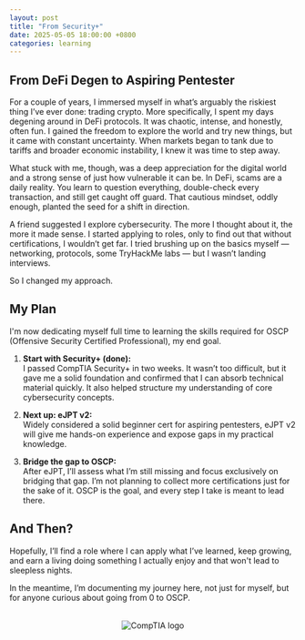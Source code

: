 ```yaml
---
layout: post
title: "From Security+"
date: 2025-05-05 18:00:00 +0800
categories: learning
---
```


## From DeFi Degen to Aspiring Pentester

For a couple of years, I immersed myself in what’s arguably the riskiest thing I’ve ever done: trading crypto. More specifically, I spent my days degening around in DeFi protocols. It was chaotic, intense, and honestly, often fun. I gained the freedom to explore the world and try new things, but it came with constant uncertainty. When markets began to tank due to tariffs and broader economic instability, I knew it was time to step away.

What stuck with me, though, was a deep appreciation for the digital world and a strong sense of just how vulnerable it can be. In DeFi, scams are a daily reality. You learn to question everything, double-check every transaction, and still get caught off guard. That cautious mindset, oddly enough, planted the seed for a shift in direction.

A friend suggested I explore cybersecurity. The more I thought about it, the more it made sense. I started applying to roles, only to find out that without certifications, I wouldn’t get far. I tried brushing up on the basics myself — networking, protocols, some TryHackMe labs — but I wasn’t landing interviews.

So I changed my approach.

## My Plan

I'm now dedicating myself full time to learning the skills required for OSCP (Offensive Security Certified Professional), my end goal.

1. **Start with Security+ (done):**  
   I passed CompTIA Security+ in two weeks. It wasn’t too difficult, but it gave me a solid foundation and confirmed that I can absorb technical material quickly. It also helped structure my understanding of core cybersecurity concepts.

2. **Next up: eJPT v2:**  
   Widely considered a solid beginner cert for aspiring pentesters, eJPT v2 will give me hands-on experience and expose gaps in my practical knowledge.

3. **Bridge the gap to OSCP:**  
   After eJPT, I’ll assess what I’m still missing and focus exclusively on bridging that gap. I’m not planning to collect more certifications just for the sake of it. OSCP is the goal, and every step I take is meant to lead there.

## And Then?

Hopefully, I’ll find a role where I can apply what I’ve learned, keep growing, and earn a living doing something I actually enjoy and that won't lead to sleepless nights.

In the meantime, I’m documenting my journey here, not just for myself, but for anyone curious about going from 0 to OSCP.


<p style="text-align: center; margin-top: 2rem;">
  <img src="https://infocerts.com/wp-content/uploads/2023/04/CompTIA_security-plus-logoSITE.jpg" alt="CompTIA logo" style="max-width: 100%; height: auto;">
</p>

